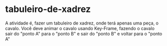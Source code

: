 # tabuleiro-de-xadrez
A atividade é, fazer um tabuleiro de xadrez, onde terá apenas uma peça, o cavalo. Você deve animar o cavalo usando Key-Frame, fazendo o cavalo sair do "ponto A" para o "ponto B" e sair do "ponto B" e voltar para o "ponto A"
